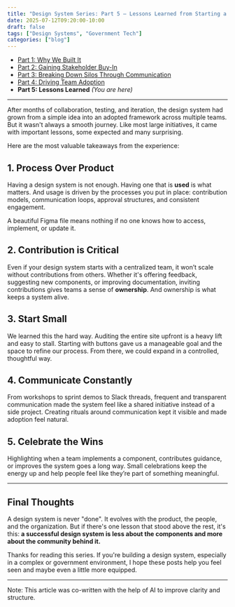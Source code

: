 ```yaml
---
title: "Design System Series: Part 5 – Lessons Learned from Starting a Design System"
date: 2025-07-12T09:20:00-10:00
draft: false
tags: ["Design Systems", "Government Tech"]
categories: ["blog"]
--- 
```


- [Part 1: Why We Built It](../design-system-series-part1-why-we-built-government-website/)
- [Part 2: Gaining Stakeholder Buy-In](../design-system-series-part2-gaining-stakeholder-buy-in-government/)
- [Part 3: Breaking Down Silos Through Communication](../design-system-series-part3-breaking-silos-team-communication/)
- [Part 4: Driving Team Adoption](../design-system-series-part4-driving-team-adoption-strategies/)
- **Part 5: Lessons Learned** *(You are here)*

---

After months of collaboration, testing, and iteration, the design system had grown from a simple idea into an adopted framework across multiple teams. But it wasn't always a smooth journey. Like most large initiatives, it came with important lessons, some expected and many surprising.

Here are the most valuable takeaways from the experience:

## 1. Process Over Product

Having a design system is not enough. Having one that is **used** is what matters. And usage is driven by the processes you put in place: contribution models, communication loops, approval structures, and consistent engagement.

A beautiful Figma file means nothing if no one knows how to access, implement, or update it.

## 2. Contribution is Critical

Even if your design system starts with a centralized team, it won’t scale without contributions from others. Whether it's offering feedback, suggesting new components, or improving documentation, inviting contributions gives teams a sense of **ownership**. And ownership is what keeps a system alive.

## 3. Start Small

We learned this the hard way. Auditing the entire site upfront is a heavy lift and easy to stall. Starting with buttons gave us a manageable goal and the space to refine our process. From there, we could expand in a controlled, thoughtful way.

## 4. Communicate Constantly

From workshops to sprint demos to Slack threads, frequent and transparent communication made the system feel like a shared initiative instead of a side project. Creating rituals around communication kept it visible and made adoption feel natural.

## 5. Celebrate the Wins

Highlighting when a team implements a component, contributes guidance, or improves the system goes a long way. Small celebrations keep the energy up and help people feel like they’re part of something meaningful.

---

## Final Thoughts

A design system is never "done". It evolves with the product, the people, and the organization. But if there's one lesson that stood above the rest, it's this: **a successful design system is less about the components and more about the community behind it.**

Thanks for reading this series. If you're building a design system, especially in a complex or government environment, I hope these posts help you feel seen and maybe even a little more equipped.

---

Note: This article was co-written with the help of AI to improve clarity and structure.
